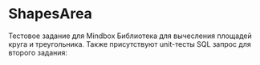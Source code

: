 # ShapesArea
Тестовое задание для Mindbox
Библиотека для вычесления площадей круга и треугольника. Также присутствуют unit-тесты
SQL запрос для второго задания: 
